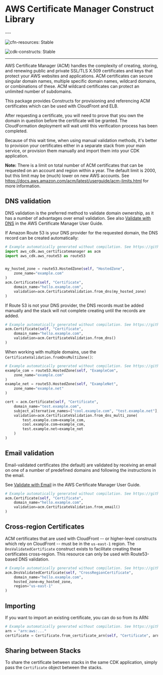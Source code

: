 # AWS Certificate Manager Construct Library

<!--BEGIN STABILITY BANNER-->---


![cfn-resources: Stable](https://img.shields.io/badge/cfn--resources-stable-success.svg?style=for-the-badge)

![cdk-constructs: Stable](https://img.shields.io/badge/cdk--constructs-stable-success.svg?style=for-the-badge)

---
<!--END STABILITY BANNER-->

AWS Certificate Manager (ACM) handles the complexity of creating, storing, and renewing public and private SSL/TLS X.509 certificates and keys that
protect your AWS websites and applications. ACM certificates can secure singular domain names, multiple specific domain names, wildcard domains, or
combinations of these. ACM wildcard certificates can protect an unlimited number of subdomains.

This package provides Constructs for provisioning and referencing ACM certificates which can be used with CloudFront and ELB.

After requesting a certificate, you will need to prove that you own the
domain in question before the certificate will be granted. The CloudFormation
deployment will wait until this verification process has been completed.

Because of this wait time, when using manual validation methods, it's better
to provision your certificates either in a separate stack from your main
service, or provision them manually and import them into your CDK application.

**Note:** There is a limit on total number of ACM certificates that can be requested on an account and region within a year.
The default limit is 2000, but this limit may be (much) lower on new AWS accounts.
See https://docs.aws.amazon.com/acm/latest/userguide/acm-limits.html for more information.

## DNS validation

DNS validation is the preferred method to validate domain ownership, as it has a number of advantages over email validation.
See also [Validate with DNS](https://docs.aws.amazon.com/acm/latest/userguide/gs-acm-validate-dns.html)
in the AWS Certificate Manager User Guide.

If Amazon Route 53 is your DNS provider for the requested domain, the DNS record can be
created automatically:

```python
# Example automatically generated without compilation. See https://github.com/aws/jsii/issues/826
import aws_cdk.aws_certificatemanager as acm
import aws_cdk.aws_route53 as route53


my_hosted_zone = route53.HostedZone(self, "HostedZone",
    zone_name="example.com"
)
acm.Certificate(self, "Certificate",
    domain_name="hello.example.com",
    validation=acm.CertificateValidation.from_dns(my_hosted_zone)
)
```

If Route 53 is not your DNS provider, the DNS records must be added manually and the stack will not complete
creating until the records are added.

```python
# Example automatically generated without compilation. See https://github.com/aws/jsii/issues/826
acm.Certificate(self, "Certificate",
    domain_name="hello.example.com",
    validation=acm.CertificateValidation.from_dns()
)
```

When working with multiple domains, use the `CertificateValidation.fromDnsMultiZone()`:

```python
# Example automatically generated without compilation. See https://github.com/aws/jsii/issues/826
example_com = route53.HostedZone(self, "ExampleCom",
    zone_name="example.com"
)
example_net = route53.HostedZone(self, "ExampleNet",
    zone_name="example.net"
)

cert = acm.Certificate(self, "Certificate",
    domain_name="test.example.com",
    subject_alternative_names=["cool.example.com", "test.example.net"],
    validation=acm.CertificateValidation.from_dns_multi_zone(
        test.example.com=example_com,
        cool.example.com=example_com,
        test.example.net=example_net
    )
)
```

## Email validation

Email-validated certificates (the default) are validated by receiving an
email on one of a number of predefined domains and following the instructions
in the email.

See [Validate with Email](https://docs.aws.amazon.com/acm/latest/userguide/gs-acm-validate-email.html)
in the AWS Certificate Manager User Guide.

```python
# Example automatically generated without compilation. See https://github.com/aws/jsii/issues/826
acm.Certificate(self, "Certificate",
    domain_name="hello.example.com",
    validation=acm.CertificateValidation.from_email()
)
```

## Cross-region Certificates

ACM certificates that are used with CloudFront -- or higher-level constructs which rely on CloudFront -- must be in the `us-east-1` region.
The `DnsValidatedCertificate` construct exists to facilitate creating these certificates cross-region. This resource can only be used with
Route53-based DNS validation.

```python
# Example automatically generated without compilation. See https://github.com/aws/jsii/issues/826
acm.DnsValidatedCertificate(self, "CrossRegionCertificate",
    domain_name="hello.example.com",
    hosted_zone=my_hosted_zone,
    region="us-east-1"
)
```

## Importing

If you want to import an existing certificate, you can do so from its ARN:

```python
# Example automatically generated without compilation. See https://github.com/aws/jsii/issues/826
arn = "arn:aws:..."
certificate = Certificate.from_certificate_arn(self, "Certificate", arn)
```

## Sharing between Stacks

To share the certificate between stacks in the same CDK application, simply
pass the `Certificate` object between the stacks.
